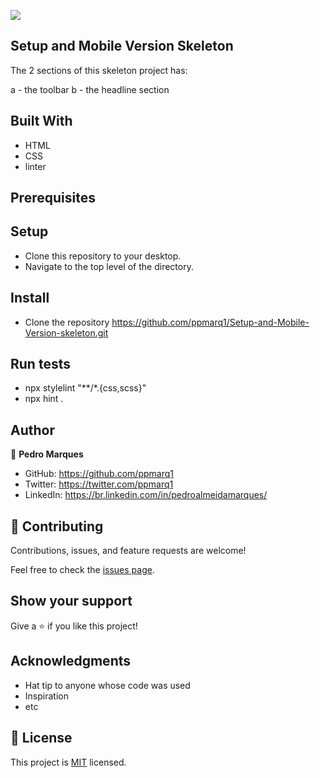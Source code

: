 ![](https://img.shields.io/badge/Microverse-blueviolet)

## Setup and Mobile Version Skeleton


The 2 sections of this skeleton project has:

a - the toolbar
b - the headline section



## Built With

- HTML
- CSS
- linter

## Prerequisites
## Setup
- Clone this repository to your desktop.
- Navigate to the top level of the directory.

## Install
- Clone the repository
https://github.com/ppmarq1/Setup-and-Mobile-Version-skeleton.git



## Run tests
- npx stylelint "**/*.{css,scss}"
- npx hint .




## Author

👤 **Pedro Marques**

- GitHub: https://github.com/ppmarq1
- Twitter: https://twitter.com/ppmarq1
- LinkedIn: https://br.linkedin.com/in/pedroalmeidamarques/

## 🤝 Contributing

Contributions, issues, and feature requests are welcome!

Feel free to check the [issues page](../../issues/).

## Show your support

Give a ⭐️ if you like this project!

## Acknowledgments

- Hat tip to anyone whose code was used
- Inspiration
- etc

## 📝 License

This project is [MIT](./MIT.md) licensed.
